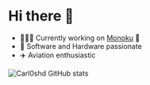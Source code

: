 # Hi there 👋

- 🧑🏽‍💻 Currently working on [Monoku](https://monoku.com) 💜 <img align="center" src="https://i.imgur.com/dOdkSdj.png" width="10" />
- 📱 Software and Hardware passionate
- ✈️ Aviation enthusiastic

![Carl0shd GitHub stats](https://github-readme-stats.vercel.app/api?username=carl0shd&count_private=true&hide=stars,prs&show_icons=true&theme=nord)
